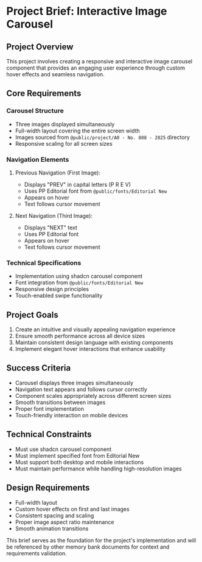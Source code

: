 # Project Brief: Interactive Image Carousel

## Project Overview
This project involves creating a responsive and interactive image carousel component that provides an engaging user experience through custom hover effects and seamless navigation.

## Core Requirements

### Carousel Structure
- Three images displayed simultaneously
- Full-width layout covering the entire screen width
- Images sourced from `@public/project/A0 - No. 808 - 2025` directory
- Responsive scaling for all screen sizes

### Navigation Elements
1. Previous Navigation (First Image):
   - Displays "PREV" in capital letters (P R E V)
   - Uses PP Editorial font from `@public/fonts/Editorial New`
   - Appears on hover
   - Text follows cursor movement

2. Next Navigation (Third Image):
   - Displays "NEXT" text
   - Uses PP Editorial font
   - Appears on hover
   - Text follows cursor movement

### Technical Specifications
- Implementation using shadcn carousel component
- Font integration from `@public/fonts/Editorial New`
- Responsive design principles
- Touch-enabled swipe functionality

## Project Goals
1. Create an intuitive and visually appealing navigation experience
2. Ensure smooth performance across all device sizes
3. Maintain consistent design language with existing components
4. Implement elegant hover interactions that enhance usability

## Success Criteria
- Carousel displays three images simultaneously
- Navigation text appears and follows cursor correctly
- Component scales appropriately across different screen sizes
- Smooth transitions between images
- Proper font implementation
- Touch-friendly interaction on mobile devices

## Technical Constraints
- Must use shadcn carousel component
- Must implement specified font from Editorial New
- Must support both desktop and mobile interactions
- Must maintain performance while handling high-resolution images

## Design Requirements
- Full-width layout
- Custom hover effects on first and last images
- Consistent spacing and scaling
- Proper image aspect ratio maintenance
- Smooth animation transitions

This brief serves as the foundation for the project's implementation and will be referenced by other memory bank documents for context and requirements validation.